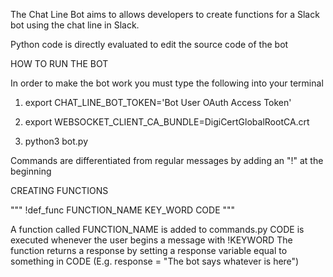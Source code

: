 The Chat Line Bot aims to allows developers to create functions for a Slack bot using the chat line in Slack.

Python code is directly evaluated to edit the source code of the bot

HOW TO RUN THE BOT

In order to make the bot work you must type the following into your terminal

  1. export CHAT_LINE_BOT_TOKEN='Bot User OAuth Access Token'

  2. export WEBSOCKET_CLIENT_CA_BUNDLE=DigiCertGlobalRootCA.crt

  3. python3 bot.py


Commands are differentiated from regular messages by adding an "!" at the beginning

CREATING FUNCTIONS

"""
!def_func FUNCTION_NAME KEY_WORD
CODE
"""

A function called FUNCTION_NAME is added to commands.py
CODE is executed whenever the user begins a message with !KEYWORD
The function returns a response by setting a response variable equal to something in CODE
(E.g. response = "The bot says whatever is here")
